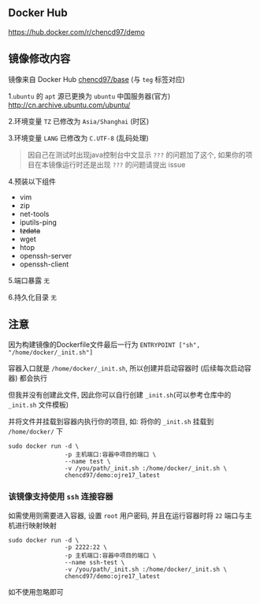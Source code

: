 ## Docker Hub
https://hub.docker.com/r/chencd97/demo

## 镜像修改内容

镜像来自 Docker Hub [chencd97/base](https://hub.docker.com/r/chencd97/base) (与 `teg` 标签对应)

1.`ubuntu` 的 `apt` 源已更换为 `ubuntu` 中国服务器(官方) http://cn.archive.ubuntu.com/ubuntu/

2.环境变量 `TZ` 已修改为 `Asia/Shanghai` (时区)

3.环境变量 `LANG` 已修改为 `C.UTF-8` (乱码处理)

> 因自己在测试时出现java控制台中文显示 `???` 的问题加了这个, 如果你的项目在本镜像运行时还是出现 `???` 的问题请提出 issue

4.预装以下组件

- vim
- zip
- net-tools
- iputils-ping
- ~~tzdata~~
- wget
- htop
- openssh-server
- openssh-client

5.端口暴露 `无`

6.持久化目录 `无`

## 注意

因为构建镜像的Dockerfile文件最后一行为 `ENTRYPOINT ["sh", "/home/docker/_init.sh"]`

容器入口就是 `/home/docker/_init.sh`, 所以创建并启动容器时 (后续每次启动容器) 都会执行

但我并没有创建此文件, 因此你可以自行创建 `_init.sh`(可以参考仓库中的 `_init.sh` 文件模板)

并将文件并挂载到容器内执行你的项目, 如: 将你的 `_init.sh` 挂载到 `/home/docker/` 下

```shell
sudo docker run -d \
                -p 主机端口:容器中项目的端口 \
                --name test \
                -v /you/path/_init.sh :/home/docker/_init.sh \
                chencd97/demo:ojre17_latest
```

### 该镜像支持使用 `ssh` 连接容器

如需使用则需要进入容器, 设置 `root` 用户密码, 并且在运行容器时将 `22` 端口与主机进行映射映射

```shell
sudo docker run -d \
                -p 2222:22 \
                -p 主机端口:容器中项目的端口 \
                --name ssh-test \
                -v /you/path/_init.sh :/home/docker/_init.sh \
                chencd97/demo:ojre17_latest
```

如不使用忽略即可